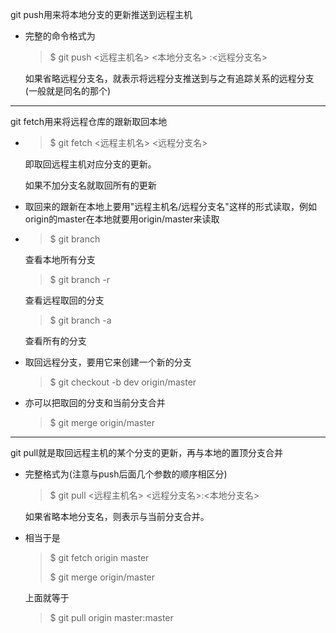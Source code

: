 git push用来将本地分支的更新推送到远程主机

- 完整的命令格式为

  >  $ git push <远程主机名> <本地分支名> :<远程分支名>

  如果省略远程分支名，就表示将远程分支推送到与之有追踪关系的远程分支(一般就是同名的那个)

---

git fetch用来将远程仓库的跟新取回本地

- > $ git fetch <远程主机名> <远程分支名>

  即取回远程主机对应分支的更新。

  如果不加分支名就取回所有的更新

- 取回来的跟新在本地上要用"远程主机名/远程分支名"这样的形式读取，例如origin的master在本地就要用origin/master来读取

- >$ git branch 

  查看本地所有分支

  >$ git branch -r

  查看远程取回的分支

  > $ git branch -a

  查看所有的分支

- 取回远程分支，要用它来创建一个新的分支

  > $ git checkout -b dev origin/master

- 亦可以把取回的分支和当前分支合并

  > $ git merge origin/master

---

git pull就是取回远程主机的某个分支的更新，再与本地的置顶分支合并

- 完整格式为(注意与push后面几个参数的顺序相区分)

  > $ git pull  <远程主机名> <远程分支名>:<本地分支名>

  如果省略本地分支名，则表示与当前分支合并。

- 相当于是

  > $ git fetch origin master
  >
  > $ git merge origin/master

  上面就等于

  > $ git pull origin master:master

  

  